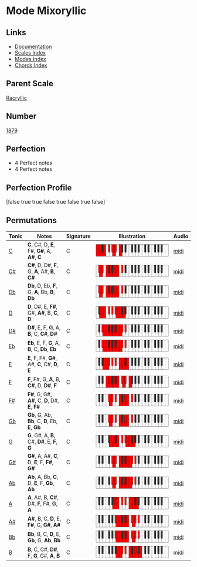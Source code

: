 # Mode Mixoryllic

## Links

- [Documentation](index.md)
- [Scales Index](Scales.md)
- [Modes Index](Modes.md)
- [Chords Index](Chords.md)

## Parent Scale

[Racryllic](ScaleRacryllic.md)

## Number

[1879](https://ianring.com/musictheory/scales/1879)

## Perfection

- 4 Perfect notes
- 4 Perfect notes

## Perfection Profile

[false true true false true false true false]

## Permutations

| Tonic | Notes | Signature | Illustration | Audio |
|-------|-------|-----------|--------------|-------|
| [C](ModeCNaturalMixoryllic.md) | **C**, C#, D, **E**, F#, **G#**, A, **A#**, **C** | C | ![CNaturalMixoryllic](ModeCNaturalMixoryllic.png) | [midi](https://github.com/edipermadi/music/blob/main/docs/ModeCNaturalMixoryllic.mid?raw=true) |
| [C#](ModeCSharpMixoryllic.md) | **C#**, D, D#, **F**, G, **A**, A#, **B**, **C#** | C | ![CSharpMixoryllic](ModeCSharpMixoryllic.png) | [midi](https://github.com/edipermadi/music/blob/main/docs/ModeCSharpMixoryllic.mid?raw=true) |
| [Db](ModeDFlatMixoryllic.md) | **Db**, D, Eb, **F**, G, **A**, Bb, **B**, **Db** | C | ![DFlatMixoryllic](ModeDFlatMixoryllic.png) | [midi](https://github.com/edipermadi/music/blob/main/docs/ModeDFlatMixoryllic.mid?raw=true) |
| [D](ModeDNaturalMixoryllic.md) | **D**, D#, E, **F#**, G#, **A#**, B, **C**, **D** | C | ![DNaturalMixoryllic](ModeDNaturalMixoryllic.png) | [midi](https://github.com/edipermadi/music/blob/main/docs/ModeDNaturalMixoryllic.mid?raw=true) |
| [D#](ModeDSharpMixoryllic.md) | **D#**, E, F, **G**, A, **B**, C, **C#**, **D#** | C | ![DSharpMixoryllic](ModeDSharpMixoryllic.png) | [midi](https://github.com/edipermadi/music/blob/main/docs/ModeDSharpMixoryllic.mid?raw=true) |
| [Eb](ModeEFlatMixoryllic.md) | **Eb**, E, F, **G**, A, **B**, C, **Db**, **Eb** | C | ![EFlatMixoryllic](ModeEFlatMixoryllic.png) | [midi](https://github.com/edipermadi/music/blob/main/docs/ModeEFlatMixoryllic.mid?raw=true) |
| [E](ModeENaturalMixoryllic.md) | **E**, F, F#, **G#**, A#, **C**, C#, **D**, **E** | C | ![ENaturalMixoryllic](ModeENaturalMixoryllic.png) | [midi](https://github.com/edipermadi/music/blob/main/docs/ModeENaturalMixoryllic.mid?raw=true) |
| [F](ModeFNaturalMixoryllic.md) | **F**, F#, G, **A**, B, **C#**, D, **D#**, **F** | C | ![FNaturalMixoryllic](ModeFNaturalMixoryllic.png) | [midi](https://github.com/edipermadi/music/blob/main/docs/ModeFNaturalMixoryllic.mid?raw=true) |
| [F#](ModeFSharpMixoryllic.md) | **F#**, G, G#, **A#**, C, **D**, D#, **E**, **F#** | C | ![FSharpMixoryllic](ModeFSharpMixoryllic.png) | [midi](https://github.com/edipermadi/music/blob/main/docs/ModeFSharpMixoryllic.mid?raw=true) |
| [Gb](ModeGFlatMixoryllic.md) | **Gb**, G, Ab, **Bb**, C, **D**, Eb, **E**, **Gb** | C | ![GFlatMixoryllic](ModeGFlatMixoryllic.png) | [midi](https://github.com/edipermadi/music/blob/main/docs/ModeGFlatMixoryllic.mid?raw=true) |
| [G](ModeGNaturalMixoryllic.md) | **G**, G#, A, **B**, C#, **D#**, E, **F**, **G** | C | ![GNaturalMixoryllic](ModeGNaturalMixoryllic.png) | [midi](https://github.com/edipermadi/music/blob/main/docs/ModeGNaturalMixoryllic.mid?raw=true) |
| [G#](ModeGSharpMixoryllic.md) | **G#**, A, A#, **C**, D, **E**, F, **F#**, **G#** | C | ![GSharpMixoryllic](ModeGSharpMixoryllic.png) | [midi](https://github.com/edipermadi/music/blob/main/docs/ModeGSharpMixoryllic.mid?raw=true) |
| [Ab](ModeAFlatMixoryllic.md) | **Ab**, A, Bb, **C**, D, **E**, F, **Gb**, **Ab** | C | ![AFlatMixoryllic](ModeAFlatMixoryllic.png) | [midi](https://github.com/edipermadi/music/blob/main/docs/ModeAFlatMixoryllic.mid?raw=true) |
| [A](ModeANaturalMixoryllic.md) | **A**, A#, B, **C#**, D#, **F**, F#, **G**, **A** | C | ![ANaturalMixoryllic](ModeANaturalMixoryllic.png) | [midi](https://github.com/edipermadi/music/blob/main/docs/ModeANaturalMixoryllic.mid?raw=true) |
| [A#](ModeASharpMixoryllic.md) | **A#**, B, C, **D**, E, **F#**, G, **G#**, **A#** | C | ![ASharpMixoryllic](ModeASharpMixoryllic.png) | [midi](https://github.com/edipermadi/music/blob/main/docs/ModeASharpMixoryllic.mid?raw=true) |
| [Bb](ModeBFlatMixoryllic.md) | **Bb**, B, C, **D**, E, **Gb**, G, **Ab**, **Bb** | C | ![BFlatMixoryllic](ModeBFlatMixoryllic.png) | [midi](https://github.com/edipermadi/music/blob/main/docs/ModeBFlatMixoryllic.mid?raw=true) |
| [B](ModeBNaturalMixoryllic.md) | **B**, C, C#, **D#**, F, **G**, G#, **A**, **B** | C | ![BNaturalMixoryllic](ModeBNaturalMixoryllic.png) | [midi](https://github.com/edipermadi/music/blob/main/docs/ModeBNaturalMixoryllic.mid?raw=true) |
